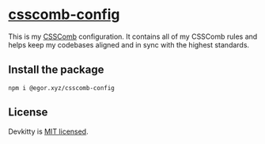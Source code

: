 # [csscomb-config](https://www.npmjs.com/package/@egor.xyz/csscomb-config)

This is my [CSSComb](https://github.com/csscomb/csscomb.js) configuration.
It contains all of my CSSComb rules and helps keep my codebases aligned and in sync with the highest standards.

## Install the package

```shell
npm i @egor.xyz/csscomb-config
```

## License

Devkitty is [MIT licensed](./LICENSE).
